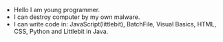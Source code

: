 - Hello I am young programmer.
- I can destroy computer by my own malware.
- I can write code in: JavaScript(littlebit), BatchFile, Visual Basics, HTML, CSS, Python and Littlebit in Java.
 
<!---
Fandi63/Fandi63 is a ✨ special ✨ repository because its `README.md` (this file) appears on your GitHub profile.
You can click the Preview link to take a look at your changes.
--->
